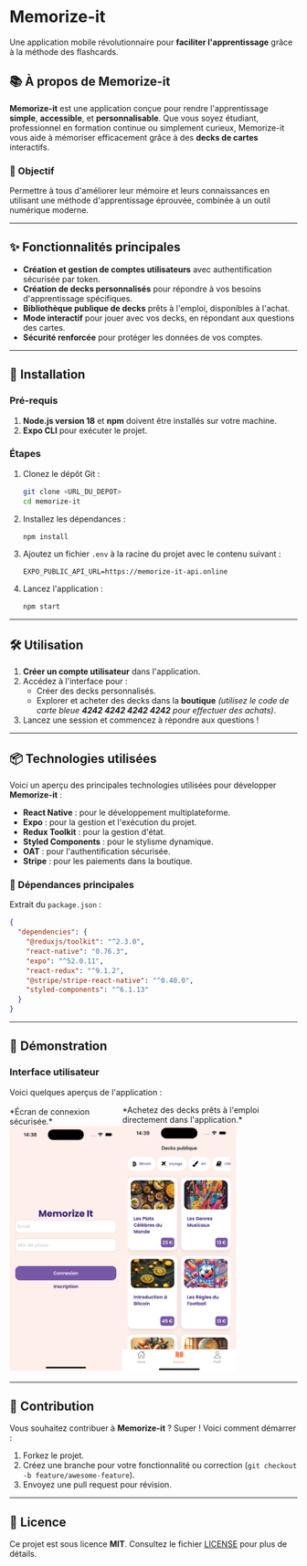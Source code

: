 
# Memorize-it

Une application mobile révolutionnaire pour **faciliter l'apprentissage** grâce à la méthode des flashcards.

## 📚 À propos de Memorize-it
**Memorize-it** est une application conçue pour rendre l'apprentissage **simple**, **accessible**, et **personnalisable**. Que vous soyez étudiant, professionnel en formation continue ou simplement curieux, Memorize-it vous aide à mémoriser efficacement grâce à des **decks de cartes** interactifs.

### 🎯 Objectif
Permettre à tous d'améliorer leur mémoire et leurs connaissances en utilisant une méthode d'apprentissage éprouvée, combinée à un outil numérique moderne.

---

## ✨ Fonctionnalités principales
- **Création et gestion de comptes utilisateurs** avec authentification sécurisée par token.
- **Création de decks personnalisés** pour répondre à vos besoins d'apprentissage spécifiques.
- **Bibliothèque publique de decks** prêts à l'emploi, disponibles à l'achat.
- **Mode interactif** pour jouer avec vos decks, en répondant aux questions des cartes.
- **Sécurité renforcée** pour protéger les données de vos comptes.

---

## 🚀 Installation

### Pré-requis
1. **Node.js version 18** et **npm** doivent être installés sur votre machine.
2. **Expo CLI** pour exécuter le projet.

### Étapes
1. Clonez le dépôt Git :  
   ```bash
   git clone <URL_DU_DEPOT>
   cd memorize-it
   ```
2. Installez les dépendances :  
   ```bash
   npm install
   ```
3. Ajoutez un fichier `.env` à la racine du projet avec le contenu suivant :  
   ```env
   EXPO_PUBLIC_API_URL=https://memorize-it-api.online 
4. Lancez l'application :  
   ```bash
   npm start
   ```

---

## 🛠️ Utilisation
1. **Créer un compte utilisateur** dans l'application.
2. Accédez à l'interface pour :
   - Créer des decks personnalisés.
   - Explorer et acheter des decks dans la **boutique** *(utilisez le code de carte bleue **4242 4242 4242 4242** pour effectuer des achats)*.
3. Lancez une session et commencez à répondre aux questions !

---

## 📦 Technologies utilisées
Voici un aperçu des principales technologies utilisées pour développer **Memorize-it** :

- **React Native** : pour le développement multiplateforme.
- **Expo** : pour la gestion et l'exécution du projet.
- **Redux Toolkit** : pour la gestion d'état.
- **Styled Components** : pour le stylisme dynamique.
- **OAT** : pour l'authentification sécurisée.
- **Stripe** : pour les paiements dans la boutique.

### 📄 Dépendances principales
Extrait du `package.json` :
```json
{
  "dependencies": {
    "@reduxjs/toolkit": "^2.3.0",
    "react-native": "0.76.3",
    "expo": "^52.0.11",
    "react-redux": "^9.1.2",
    "@stripe/stripe-react-native": "^0.40.0",
    "styled-components": "^6.1.13"
  }
}
```

---

## 🌟 Démonstration
### Interface utilisateur

Voici quelques aperçus de l'application :

<div style="display: flex; justify-content: space-around; align-items: center;">
   <div>
      *Écran de connexion sécurisée.*
      <img src="assets/images/screen-connexion.png" alt="Écran de connexion" width="200" />
   </div>
   <div>
      *Achetez des decks prêts à l'emploi directement dans l'application.*
      <img src="assets/images/screen-explorer.png" alt="Écran de bibliothèque de decks" width="200" />
   </div>
</div>


---

## 🤝 Contribution

Vous souhaitez contribuer à **Memorize-it** ? Super ! Voici comment démarrer :
1. Forkez le projet.
2. Créez une branche pour votre fonctionnalité ou correction (`git checkout -b feature/awesome-feature`).
3. Envoyez une pull request pour révision.

---

## 📜 Licence
Ce projet est sous licence **MIT**. Consultez le fichier [LICENSE](LICENSE) pour plus de détails.
